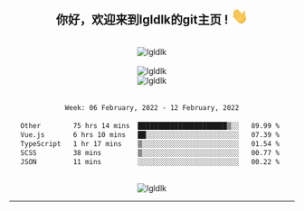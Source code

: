 <div align="center">
<h2> 你好，欢迎来到lgldlk的git主页 ! <img src="https://github.com/lgldlk/lgldlk/blob/main/gifs/Hi.gif" width="30px"></h2>
</div>

<div align="center">
 </br>
 <img src="http://aiitapp.cn:8091/?color=rgba(37,144,118,1)&shadowColor=rgba(12,16,20,1)&fontSize=120&&shadowOffsetX=9&shadowOffsetY=11" height="26px" alt="lgldlk" />
 </br>

   </br>
 <img src="https://github-readme-stats.vercel.app/api?username=lgldlk&show_icons=true&theme=gotham&locale=cn" alt="lgldlk" />
 

</br>

<img  src="http://github-readme-stats.vercel.app/api/top-langs/?username=lgldlk&show_icons=true&theme=gotham&locale=cn&layout=compact" alt="lgldlk"/>  
</br>
</br>

<!--START_SECTION:waka-->
```text
Week: 06 February, 2022 - 12 February, 2022

Other        75 hrs 14 mins  ██████████████████████▒░░   89.99 % 
Vue.js       6 hrs 10 mins   ██░░░░░░░░░░░░░░░░░░░░░░░   07.39 % 
TypeScript   1 hr 17 mins    ▒░░░░░░░░░░░░░░░░░░░░░░░░   01.54 % 
SCSS         38 mins         ▒░░░░░░░░░░░░░░░░░░░░░░░░   00.77 % 
JSON         11 mins         ░░░░░░░░░░░░░░░░░░░░░░░░░   00.22 % 
```
<!--END_SECTION:waka-->

 </br>
  <img src="https://visitor-badge.glitch.me/badge?page_id=lgldlk" alt="lgldlk" />

---

 

